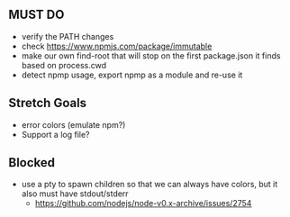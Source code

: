 ## MUST DO
* verify the PATH changes
* check https://www.npmjs.com/package/immutable
* make our own find-root that will stop on the first package.json it finds based on process.cwd
* detect npmp usage, export npmp as a module and re-use it

## Stretch Goals
* error colors (emulate npm?)
* Support a log file?

## Blocked
* use a pty to spawn children so that we can always have colors, but it also must have stdout/stderr
  * https://github.com/nodejs/node-v0.x-archive/issues/2754

